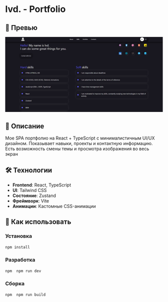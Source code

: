 # lvd. - Portfolio

## 📸 Превью
![Превью портфолио](src/assets/portfolio/portfolio.jpg)

## 🧠 Описание
Мое SPA портфолио на React + TypeScript с минималистичным UI/UX дизайном. Показывает навыки, проекты и контактную информацию. Есть возможность смены темы и просмотра изображения во весь экран

## 🛠 Технологии
- **Frontend**: React, TypeScript
- **UI**: Tailwind CSS
- **Состояние**: Zustand
- **Фреймворк**: Vite
- **Анимации**: Кастомные CSS-анимации

## 🚀 Как использовать
### Установка
```bash 
npm install
```
### Разработка
```bash 
npm  npm run dev
```
### Сборка
```bash 
npm  npm run build
```